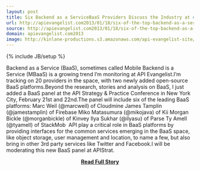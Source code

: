 ```yaml
---
layout: post
title: Six Backend as a ServiceBaaS Providers Discuss the Industry at #APIStrat in NYC
url: http://apievangelist.com2013/01/18/six-of-the-top-backend-as-a-servicebaas-discussing-industry-at-apistrat-in-nyc/
source: http://apievangelist.com2013/01/18/six-of-the-top-backend-as-a-servicebaas-discussing-industry-at-apistrat-in-nyc/
domain: apievangelist.com2013
image: http://kinlane-productions.s3.amazonaws.com/api-evangelist-site/blog/baas-trends.png
---
```

{% include JB/setup %}<p>Backend as a Service (BaaS), sometimes called Mobile Backend is a Service (MBaaS) is a growing trend I’m monitoring at API Evangelist.I’m tracking on 20 providers in the space, with two newly added open-source BaaS platforms.Beyond the research, stories and analysis on BaaS, I just added a BaaS panel at the API Strategy &amp; Practice Conference in New York City, February 21st and 22nd.The panel will include six of the leading BaaS platforms: Marc Weil (@marcweil) of Cloudmine James Tamplin (@jamestamplin) of Firebase Miko Matasumura (@mikojava) of Kii Morgan Bickle (@morganbickle) of Kinvey Ilya Sukhar (@ilyasu) of Parse Ty Amell (@tyamell) of StackMob  API play a critical role in BaaS platforms by providing interfaces for the common services emerging in the BaaS space, like object storage, user management and location, to name a few, but also bring in other 3rd party services like Twitter and Facebook.I will be moderating this new BaaS panel at APIStrat.</p>
<center><p><a href="http://apievangelist.com2013/01/18/six-of-the-top-backend-as-a-servicebaas-discussing-industry-at-apistrat-in-nyc/" style='padding:25px; font-sze:18px; font-weight: bold;'>Read Full Story</a></p></center>
